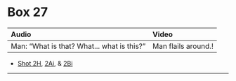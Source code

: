 # Box 27

| Audio | Video |
|:---|:---|
| Man: “What is that? What... what is this?” | Man flails around.! |

* [Shot 2H](2H.md), [2Ai](2Ai.md), & [2Bi](2Bi.md)

- - - - -